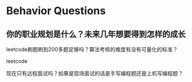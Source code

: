# Behavior Questions

## 你的职业规划是什么？未来几年想要得到怎样的成长

leetcode刷题刷到200多题足够吗？算法考核的难度有没有可量化的标准？

leetcode

现在只有远程面试吗？如果是现场面试的话是手写编程题还是上机写编程题？